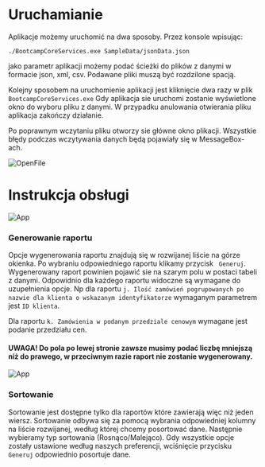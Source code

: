 ﻿# Uruchamianie
Aplikacje możemy uruchomić na dwa sposoby. Przez konsole wpisując:
```
./BootcampCoreServices.exe SampleData/jsonData.json
```
jako parametr aplikacji możemy podać ścieżki do plików z danymi w formacie json, xml, csv. Podawane pliki muszą być rozdzilone spacją.

Kolejny sposobem na uruchomienie aplikacji jest kliknięcie dwa razy w plik ```BootcampCoreServices.exe```
Gdy aplikacja sie uruchomi zostanie wyświetlone okno do wyboru pliku z danymi. W przypadku anulowania otwierania pliku aplikacja zakończy działanie.

Po poprawnym wczytaniu pliku otworzy sie główne okno plikacji. Wszystkie błędy podczas wczytywania danych będą pojawiały się w MessageBox-ach.

![OpenFile](https://user-images.githubusercontent.com/36955413/55013424-6612e780-4fe9-11e9-8a6d-88b21c28902b.PNG)

# Instrukcja obsługi
 
![App](https://user-images.githubusercontent.com/36955413/55013647-d3bf1380-4fe9-11e9-9d27-aba4c04afd05.PNG)

### Generowanie raportu
Opcje wygenerowania raportu znajdują się w rozwijanej liście na górze okienka.
Po wybraniu odpowiedniego raportu klikamy przycisk ``` Generuj```. Wygenerowany raport powinien pojawić sie na szarym polu w postaci tabeli z danymi.
Odpowidnio dla każdego raportu widoczne są wymagane do uzupełnienia opcje. Np dla raportu ```j. Ilość zamówień pogrupowanych po nazwie dla klienta o wskazanym identyfikatorze``` wymaganym parametrem jest ```ID klienta```.

Dla raportu ```k. Zamówienia w podanym przedziale cenowym``` wymagane jest podanie przedziału cen.
#### UWAGA! Do pola po lewej stronie zawsze musimy podać liczbę mniejszą niż do prawego, w przeciwnym razie raport nie zostanie wygenerowany.

![App](https://user-images.githubusercontent.com/36955413/55014244-e6861800-4fea-11e9-82e6-90bee4790daf.PNG)

### Sortowanie
Sortowanie jest dostępne tylko dla raportów które zawierają więc niż jeden wiersz.
Sortowanie odbywa się za pomocą wybrania odpowiedniej kolumny na liście rozwijanej, według której chcemy posortować dane. Następnie wybieramy typ sortowania (Rosnąco/Malejąco). Gdy wszystkie opcje zostały ustawione według naszych preferencji, wciśnięcie przycisku ```Generuj``` odpowiednio posortuje dane.
